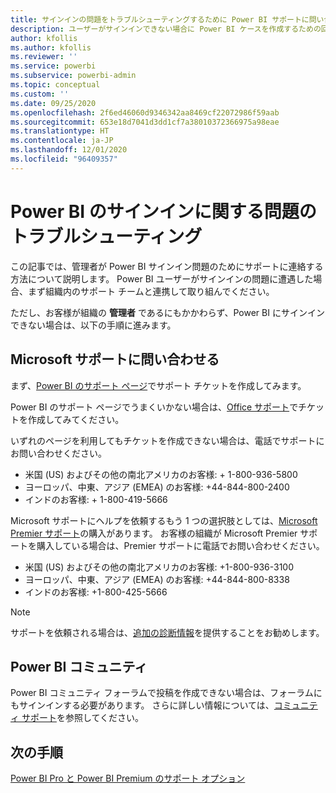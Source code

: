 ```yaml
---
title: サインインの問題をトラブルシューティングするために Power BI サポートに問い合わせるオプション
description: ユーザーがサインインできない場合に Power BI ケースを作成するための回避策
author: kfollis
ms.author: kfollis
ms.reviewer: ''
ms.service: powerbi
ms.subservice: powerbi-admin
ms.topic: conceptual
ms.custom: ''
ms.date: 09/25/2020
ms.openlocfilehash: 2f6ed46060d9346342aa8469cf22072986f59aab
ms.sourcegitcommit: 653e18d7041d3dd1cf7a38010372366975a98eae
ms.translationtype: HT
ms.contentlocale: ja-JP
ms.lasthandoff: 12/01/2020
ms.locfileid: "96409357"
---
```

# <a name="troubleshooting-sign-in-issues-for-power-bi"></a>Power BI のサインインに関する問題のトラブルシューティング

この記事では、管理者が Power BI サインイン問題のためにサポートに連絡する方法について説明します。 Power BI ユーザーがサインインの問題に遭遇した場合、まず組織内のサポート チームと連携して取り組んでください。

ただし、お客様が組織の **管理者** であるにもかかわらず、Power BI にサインインできない場合は、以下の手順に進みます。

## <a name="contact-microsoft-support"></a>Microsoft サポートに問い合わせる

まず、[Power BI のサポート ページ](https://powerbi.microsoft.com/support/)でサポート チケットを作成してみます。

Power BI のサポート ページでうまくいかない場合は、[Office サポート](https://support.office.com/home/contact)でチケットを作成してみてください。

いずれのページを利用してもチケットを作成できない場合は、電話でサポートにお問い合わせください。

* 米国 (US) およびその他の南北アメリカのお客様: + 1-800-936-5800
* ヨーロッパ、中東、アジア (EMEA) のお客様: +44-844-800-2400
* インドのお客様: + 1-800-419-5666

Microsoft サポートにヘルプを依頼するもう 1 つの選択肢としては、[Microsoft Premier サポート](https://support.microsoft.com/premier)の購入があります。 お客様の組織が Microsoft Premier サポートを購入している場合は、Premier サポートに電話でお問い合わせください。

* 米国 (US) およびその他の南北アメリカのお客様: +1-800-936-3100
* ヨーロッパ、中東、アジア (EMEA) のお客様: +44-844-800-8338
* インドのお客様: +1-800-425-5666

> [!Note]
> サポートを依頼される場合は、[追加の診断情報](service-admin-capturing-additional-diagnostic-information-for-power-bi.md)を提供することをお勧めします。

## <a name="power-bi-community"></a>Power BI コミュニティ

Power BI コミュニティ フォーラムで投稿を作成できない場合は、フォーラムにもサインインする必要があります。 さらに詳しい情報については、[コミュニティ サポート](https://community.powerbi.com/t5/Community-Support/ct-p/PBI_CommunitySupport)を参照してください。

## <a name="next-steps"></a>次の手順

[Power BI Pro と Power BI Premium のサポート オプション](service-support-options.md)
